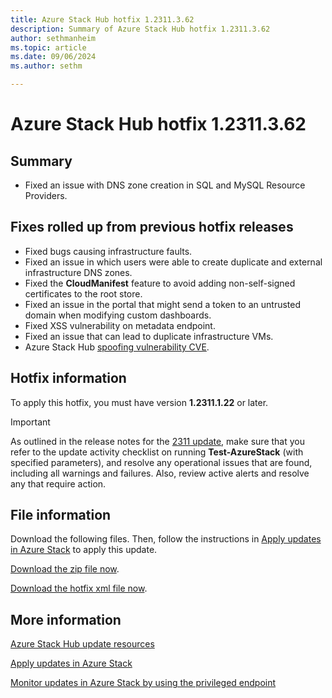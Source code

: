 ```yaml
---
title: Azure Stack Hub hotfix 1.2311.3.62
description: Summary of Azure Stack Hub hotfix 1.2311.3.62
author: sethmanheim
ms.topic: article
ms.date: 09/06/2024
ms.author: sethm

---
```


# Azure Stack Hub hotfix 1.2311.3.62

## Summary

- Fixed an issue with DNS zone creation in SQL and MySQL Resource Providers.

## Fixes rolled up from previous hotfix releases

- Fixed bugs causing infrastructure faults.
- Fixed an issue in which users were able to create duplicate and external infrastructure DNS zones.
- Fixed the **CloudManifest** feature to avoid adding non-self-signed certificates to the root store.
- Fixed an issue in the portal that might send a token to an untrusted domain when modifying custom dashboards.
- Fixed XSS vulnerability on metadata endpoint.
- Fixed an issue that can lead to duplicate infrastructure VMs.
- Azure Stack Hub [spoofing vulnerability CVE](https://msrc.microsoft.com/update-guide/vulnerability/CVE-2024-20679).

## Hotfix information

To apply this hotfix, you must have version **1.2311.1.22** or later.

> [!IMPORTANT]
> As outlined in the release notes for the [2311 update](release-notes.md?view=azs-2311&preserve-view=true), make sure that you refer to the update activity checklist on running **Test-AzureStack** (with specified parameters), and resolve any operational issues that are found, including all warnings and failures. Also, review active alerts and resolve any that require action.

## File information

Download the following files. Then, follow the instructions in [Apply updates in Azure Stack](azure-stack-apply-updates.md) to apply this update.

[Download the zip file now](https://azurestackhub.azureedge.net/PR/download/MAS_ProdHotfix_1.2311.3.62/HotFix/AzS_Update_1.2311.3.62.zip).

[Download the hotfix xml file now](https://azurestackhub.azureedge.net/PR/download/MAS_ProdHotfix_1.2311.3.62/HotFix/metadata.xml).

## More information

[Azure Stack Hub update resources](azure-stack-updates.md)

[Apply updates in Azure Stack](azure-stack-apply-updates.md)

[Monitor updates in Azure Stack by using the privileged endpoint](azure-stack-monitor-update.md)
